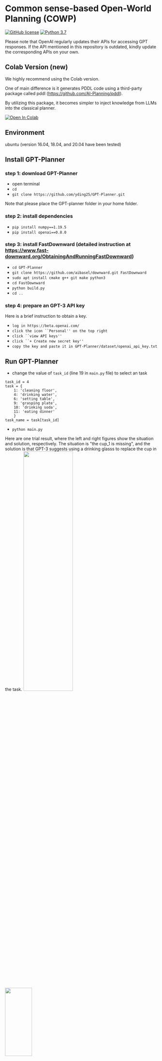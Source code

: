 # Common sense-based Open-World Planning (COWP)

[![GitHub license](https://img.shields.io/badge/license-MIT-blue.svg)](https://github.com/facebookresearch/home-robot/blob/main/LICENSE)
[![Python 3.7](https://img.shields.io/badge/python-3.7-blue.svg)](https://www.python.org/downloads/release/python-370/)

Please note that OpenAI regularly updates their APIs for accessing GPT responses. If the API mentioned in this repository is outdated, kindly update the corresponding APIs on your own.

## Colab Version (new)
We highly recommend using the Colab version.

One of main difference is it generates PDDL code using a third-party package called pddl (https://github.com/AI-Planning/pddl).

By utilizing this package, it becomes simpler to inject knowledge from LLMs into the classical planner.

[![Open In Colab](https://colab.research.google.com/assets/colab-badge.svg)](https://colab.research.google.com/drive/1NLo7W2TpfZEpZ3GG3uxbl1q9ul1bBDrA?usp=sharing)

## Environment
ubuntu (version 16.04, 18.04, and 20.04 have been tested) <br />

## Install GPT-Planner
### step 1: download GPT-Planner
* open terminal
* `cd`
*  `git clone https://github.com/yding25/GPT-Planner.git`

Note that please place the GPT-planner folder in your home folder.
### step 2: install dependencies
* `pip install numpy==1.19.5`
*  `pip install openai==0.8.0`
### step 3: install FastDownward (detailed instruction at https://www.fast-downward.org/ObtainingAndRunningFastDownward)
* `cd GPT-Planner`
* `git clone https://github.com/aibasel/downward.git FastDownward`
* `sudo apt install cmake g++ git make python3`
* `cd FastDownward`
* `python build.py`
* `cd ..`
### step 4: prepare an GPT-3 API key
Here is a brief instruction to obtain a key. 
* `log in https://beta.openai.com/`
* `click the icon ``Personal'' on the top right`
* `click ``view API keys''`
* `click ``+ Create new secret key''`
* `copy the key and paste it in GPT-Planner/dataset/openai_api_key.txt`

## Run GPT-Planner
* change the value of `task_id` (line 19 in `main.py` file) to select an task
```
task_id = 4
task = {
    1: 'cleaning floor',
    4: 'drinking water',
    6: 'setting table',
    9: 'grasping plate',
    10: 'drinking soda',
    11: 'eating dinner'
    }
task_name = task[task_id]
```

* `python main.py`

Here are one trial result, where the left and right figures show the situation and solution, respectively. The situation is "the cup_1 is missing", and the solution is that GPT-3 suggests using a drinking glasss to replace the cup in the task.
<img src="https://github.com/yding25/GPT-Planner/blob/master/dataset/situation.png" width="57%" height="45%">

<img src="https://github.com/yding25/GPT-Planner/blob/master/dataset/solution.png" width="42%" height="24%">

## Experiment Results
All experiment results (log files) can be found in the folder "/GPT-Planner/results". For example, the below figure shows situation0 in task4 has been handled in some trials, and some are not.

<img src="https://github.com/yding25/GPT-Planner/blob/master/dataset/result.png" width="42%" height="24%">

## Citation and Reference
```
@article{ding2023integrating,
  title={Integrating Action Knowledge and LLMs for Task Planning and Situation Handling in Open Worlds},
  author={Ding, Yan and Zhang, Xiaohan and Amiri, Saeid and Cao, Nieqing and Yang, Hao and Kaminski, Andy and Esselink, Chad and Zhang, Shiqi},
  journal={arXiv preprint arXiv:2305.17590},
  year={2023}
}
@article{ding2022robot,
  title={Robot task planning and situation handling in open worlds},
  author={Ding, Yan and Zhang, Xiaohan and Amiri, Saeid and Cao, Nieqing and Yang, Hao and Esselink, Chad and Zhang, Shiqi},
  journal={arXiv preprint arXiv:2210.01287},
  year={2022}
}
```
